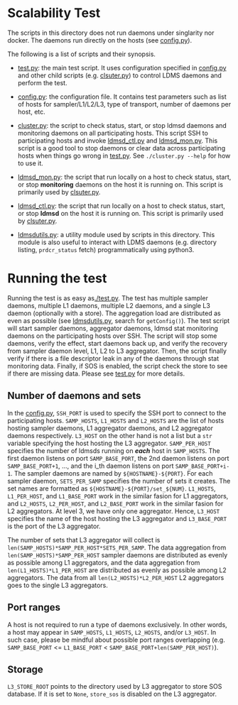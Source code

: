 Scalability Test
================

The scripts in this directory does not run daemons under singlarity nor docker.
The daemons run directly on the hosts (see [config.py](config.py)).

The following is a list of scripts and their synopsis.

- [test.py](test.py): the main test script. It uses configuration specified in
  [config.py](config.py) and other child scripts (e.g. [clsuter.py](cluster.py))
  to control LDMS daemons and perform the test.

- [config.py](config.py): the configuration file. It contains test parameters
  such as list of hosts for sampler/L1/L2/L3, type of transport, number of
  daemons per host, etc.

- [cluster.py](cluster.py): the script to check status, start, or stop ldmsd
  daemons and monitoring daemons on all participating hosts. This script SSH to
  participating hosts and invoke [ldmsd_ctl.py](ldmsd_ctl.py) and
  [ldmsd_mon.py](ldmsd_mon.py). This script is a good tool to stop daemons or
  clear data across participating hosts when things go wrong in
  [test.py](test.py). See `./cluster.py --help` for how to use it.

- [ldmsd_mon.py](ldmsd_mon.py): the script that run locally on a host to check
  status, start, or stop **monitoring** daemons on the host it is running on.
  This script is primarily used by [clsuter.py](cluster.py).

- [ldmsd_ctl.py](ldmsd_ctl.py): the script that run locally on a host to check
  status, start, or stop **ldmsd** on the host it is running on. This script is
  primarily used by [clsuter.py](cluster.py).

- [ldmsdutils.py](ldmsdutils.py): a utility module used by scripts in this
  directory. This module is also useful to interact with LDMS daemons (e.g.
  directory listing, `prdcr_status` fetch) programmatically using python3.


Running the test
================

Running the test is as easy as[./test.py](test.py). The test has multiple sampler
daemons, multiple L1 daemons, multiple L2 daemons, and a single L3 daemon
(optionally with a store). The aggregation load are distributed as even as
possible (see [ldmsdutils.py](ldmsdutils.py), search for `getConfig()`).
The test script will start sampler daemons, aggregator daemons, ldmsd stat
monitoring daemons on the participating hosts over SSH. The script will stop
some daemons, verify the effect, start daemons back up, and verify the recovery
from sampler daemon level, L1, L2 to L3 aggregator. Then, the script finally
verify if there is a file descriptor leak in any of the daemons through stat
monitoring data. Finally, if SOS is enabled, the script check the store to see
if there are missing data. Please see [test.py](test.py) for more details.


Number of daemons and sets
--------------------------
In the [config.py](config.py), `SSH_PORT` is used to specify the SSH port to
connect to the participating hosts. `SAMP_HOSTS`, `L1_HOSTS` and `L2_HOSTS` are
the list of hosts hosting sampler daemons, L1 aggregator daemons, and L2
aggregator daemons respectively. `L3_HOST` on the other hand is not a list but a
`str` variable specifying the host hosting the L3 aggregator. `SAMP_PER_HOST`
specifies the number of ldmsds running on ***each*** host in `SAMP_HOSTS`. The
first daemon listens on port `SAMP_BASE_PORT`, the 2nd daemon listens on port
`SAMP_BASE_PORT+1`, ..., and the i_th daemon listens on port
`SAMP_BASE_PORT+i-1`. The sampler daemons are named by `${HOSTNAME}-${PORT}`.
For each sampler daemon, `SETS_PER_SAMP` specifies the number of sets it
creates. The set names are formatted as `${HOSTNAME}-${PORT}/set_${NUM}`.
`L1_HOSTS`, `L1_PER_HOST`, and `L1_BASE_PORT` work in the similar fasion for L1
aggregators, and `L2_HOSTS`, `L2_PER_HOST`, and `L2_BASE_PORT` work in the
similar fasion for L2 aggregators. At level 3, we have only one aggregator.
Hence, `L3_HOST` specifies the name of the host hosting the L3 aggregator and
`L3_BASE_PORT` is the port of the L3 aggregator.

The number of sets that L3 aggregator will collect is
`len(SAMP_HOSTS)*SAMP_PER_HOST*SETS_PER_SAMP`. The data aggregation from
`len(SAMP_HOSTS)*SAMP_PER_HOST` sampler daemons are distributed as evenly as
possible among L1 aggregators, and the data aggregation from
`len(L1_HOSTS)*L1_PER_HOST` are distributed as evenly as possible among L2
aggregators. The data from all `len(L2_HOSTS)*L2_PER_HOST` L2 aggregators goes
to the single L3 aggregators.

Port ranges
-----------
A host is not required to run a type of daemons exclusively. In other words, a
host may appear in `SAMP_HOSTS`, `L1_HOSTS`, `L2_HOSTS`, and/or `L3_HOST`. In
such case, please be mindful about possible port ranges overlapping (e.g.
`SAMP_BASE_PORT` <= `L1_BASE_PORT` < `SAMP_BASE_PORT+len(SAMP_PER_HOST)`).

Storage
-------
`L3_STORE_ROOT` points to the directory used by L3 aggregator to store SOS
database. If it is set to `None`, `store_sos` is disabled on the L3 aggregator.
